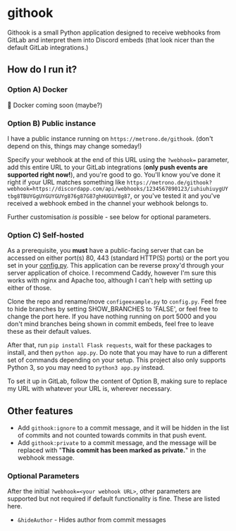 # githook
Githook is a small Python application designed to receive webhooks from GitLab and interpret them into Discord embeds (that look nicer than the default GitLab integrations.)

## How do I run it?
### Option A) Docker
:whale: Docker coming soon (maybe?)

### Option B) Public instance
I have a public instance running on `https://metrono.de/githook`. (don't depend on this, things may change someday!)

Specify your webhook at the end of this URL using the `?webhook=` parameter, add this entire URL to your GitLab integrations (**only push events are supported right now!**), and you're good to go. You'll know you've done it right if your URL matches something like `https://metrono.de/githook?webhook=https://discordapp.com/api/webhooks/1234567890123/iuhiuhiuygUYtbg8TBUYGgUYGUYGUYg876g87G87ghHUGUY8g87`, or you've tested it and you've received a webhook embed in the channel your webhook belongs to.

Further customisation *is* possible - see below for optional parameters.

### Option C) Self-hosted
As a prerequisite, you **must** have a public-facing server that can be accessed on either port(s) 80, 443 (standard HTTP(S) ports) or the port you set in your [config.py](https://github.com/doddsy/githook/blob/master/configexample.py). This application can be reverse proxy'd through your server application of choice. I recommend Caddy, however I'm sure this works with nginx and Apache too, although I can't help with setting up either of those.

Clone the repo and rename/move `configeexample.py` to `config.py`. Feel free to hide branches by setting SHOW_BRANCHES to 'FALSE', or feel free to change the port here. If you have nothing running on port 5000 and you don't mind branches being shown in commit embeds, feel free to leave these as their default values.

After that, run `pip install Flask requests`, wait for these packages to install, and then `python app.py`. Do note that you may have to run a different set of commands depending on your setup. This project also only supports Python 3, so you may need to `python3 app.py` instead.

To set it up in GitLab, follow the content of Option B, making sure to replace my URL with whatever your URL is, wherever necessary.

## Other features
- Add `githook:ignore` to a commit message, and it will be hidden in the list of commits and not counted towards commits in that push event.
- Add `githook:private` to a commit message, and the message will be replaced with "**This commit has been marked as private.**" in the webhook message.

### Optional Parameters
After the initial `?webhook=<your webhook URL>`, other parameters are supported but not required if default functionality is fine. These are listed here.

- `&hideAuthor` - Hides author from commit messages


